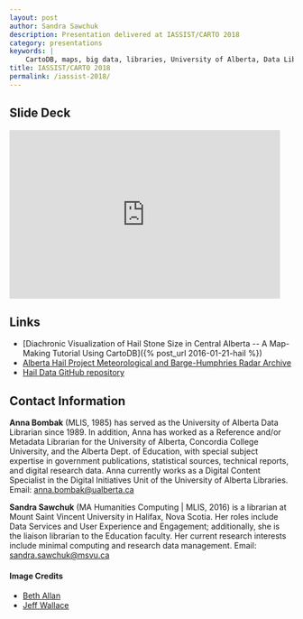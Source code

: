 ```yaml
---
layout: post
author: Sandra Sawchuk
description: Presentation delivered at IASSIST/CARTO 2018
category: presentations
keywords: |
    CartoDB, maps, big data, libraries, University of Alberta, Data Library, Alberta, weather, hail, visualizations, Digital Humanities
title: IASSIST/CARTO 2018
permalink: /iassist-2018/
---
```


## Slide Deck

<iframe src="https://docs.google.com/presentation/d/e/2PACX-1vSIcDiicXglyBQJC-VRhlPd_SFVOrcaOzrYHgmT08VKVABCvQtWwgB7YzoBn5zmF_5VsNZh3SH3lwXy/embed?start=false&loop=false&delayms=3000" frameborder="0" width="480" height="299" allowfullscreen="true" mozallowfullscreen="true" webkitallowfullscreen="true"></iframe>

## Links

- [Diachronic Visualization of Hail Stone Size in Central Alberta -- A Map-Making Tutorial Using CartoDB]({% post_url 2016-01-21-hail %})
- [Alberta Hail Project Meteorological and Barge-Humphries Radar Archive](https://sites.google.com/a/ualberta.ca/hail/)
- [Hail Data GitHub repository](https://github.com/mediagestalt/Hail)


## Contact Information

**Anna Bombak** (MLIS, 1985) has served as the University of Alberta Data Librarian since 1989. In addition, Anna has worked as a Reference and/or Metadata Librarian for the University of Alberta, Concordia College University, and the Alberta Dept. of Education, with special subject expertise in government publications, statistical sources, technical reports, and digital research data. Anna currently works as a Digital Content Specialist in the Digital Initiatives Unit of the University of Alberta Libraries. Email: <a href="mailto:anna.bombak@ualberta.ca">anna.bombak@ualberta.ca</a>

**Sandra Sawchuk** (MA Humanities Computing | MLIS, 2016) is a librarian at Mount Saint Vincent University in Halifax, Nova Scotia. Her roles include Data Services and User Experience and Engagement; additionally, she is the liaison librarian to the Education faculty. Her current research interests include minimal computing and research data management. Email:
<a href="mailto:sandra.sawchuk@msvu.ca">sandra.sawchuk@msvu.ca</a>


#### Image Credits

- [Beth Allan](https://www.flickr.com/photos/_eurotrash/)
- [Jeff Wallace](https://www.flickr.com/photos/wherezjeff/)
